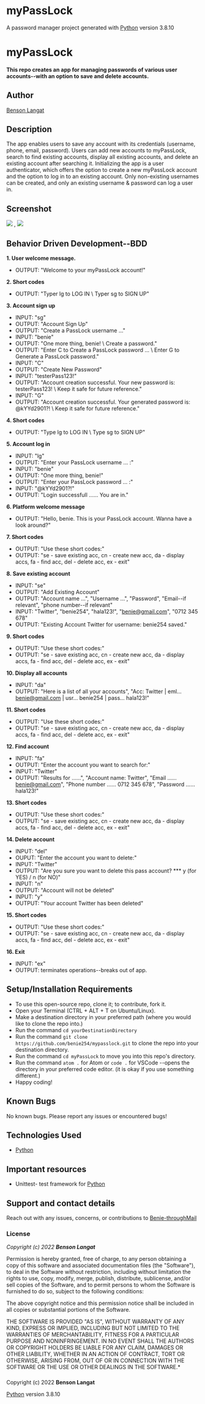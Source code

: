 # myPassLock

A password manager project generated with [Python](https://www.python.org/) version 3.8.10

# myPassLock
#### This repo creates an app for managing passwords of various user accounts--with an option to save and delete accounts.
## Author
[Benson Langat](https://github.com/benie254)

## Description

The app enables users to save any account with its credentials (username, phone, email, password). Users can add new accounts to myPassLock, search to find existing accounts, display all existing accounts, and delete an existing account after searching it. Initializing the app is a user authenticator, which offers the option to create a new myPassLock account and the option to log in to an existing account. Only non-existing usernames can be created, and only an existing username & password can log a user in.

## Screenshot

<img src="https://user-images.githubusercontent.com/99865051/165284366-55a26f02-7a59-407b-838e-29b1ddc04ec9.png" >
,
<img src="https://user-images.githubusercontent.com/99865051/165284466-fa92d37d-88e0-496f-b000-4875dbbe7d03.png">

## Behavior Driven Development--BDD

**1. User welcome message.** 
   - OUTPUT: "Welcome to your myPassLock account!"
   
**2. Short codes** 
   - OUTPUT: "Typer lg to LOG IN \ Typer sg to SIGN UP"
   
**3. Account sign up**
   - INPUT: "sg"
   - OUTPUT: "Account Sign Up"
   - OUTPUT: "Create a PassLock username ..."
   - INPUT: "benie" 
   - OUTPUT: "One more thing, benie! \ Create a password."
   - OUTPUT: "Enter C to Create a PassLock password ... \ Enter G to Generate a PassLock password."
   - INPUT: "C"
   - OUTPUT: "Create New Password"
   - INPUT: "testerPass123!"
   - OUTPUT: "Account creation successful. Your new password is: testerPass123! \ Keep it safe for future reference."
   - INPUT: "G"    
   - OUTPUT: "Account creation successful. Your generated password is: @kYYd2901?! \ Keep it safe for future reference."
   
**4. Short codes**
   - OUTPUT: "Type lg to LOG IN \ Type sg to SIGN UP"
   
**5. Account log in**
   - INPUT: "lg"
   - OUTPUT: "Enter your PassLock username ... :"
   - INPUT: "benie"
   - OUTPUT: "One more thing, benie!"
   - OUTPUT: "Enter your PassLock password ... :"
   - INPUT: "@kYYd2901?!"
   - OUTPUT: "Login successfull ...... You are in."
   
**6. Platform welcome message**
   - OUTPUT: "Hello, benie. This is your PassLock account. Wanna have a look around?"
    
**7. Short codes**
   - OUTPUT: "Use these short codes:"
   - OUTPUT: "se - save existing acc, cn - create new acc, da - display accs, fa - find acc, del - delete acc, ex - exit"
     
**8. Save existing account**
   - INPUT: "se"
   - OUTPUT: "Add Existing Account"
   - OUTPUT: "Account name ...", "Username ...", "Password", "Email--if relevant", "phone number--if relevant"
   - INPUT: "Twitter", "benie254", "hala123!", "benie@gmail.com", "0712 345 678"
   - OUTPUT: "Existing Account Twitter for username: benie254 saved."
    
**9. Short codes**
   - OUTPUT: "Use these short codes:"
   - OUTPUT: "se - save existing acc, cn - create new acc, da - display accs, fa - find acc, del - delete acc, ex - exit"
     
**10. Display all accounts**
   - INPUT: "da"
   - OUTPUT: "Here is a list of all your accounts", "Acc: Twitter | eml... benie@gmail.com | usr... benie254 | pass... hala123!"
      
**11. Short codes**
   - OUTPUT: "Use these short codes:"
   - OUTPUT: "se - save existing acc, cn - create new acc, da - display accs, fa - find acc, del - delete acc, ex - exit"
      
**12. Find account**
   - INPUT: "fa"
   - OUTPUT: "Enter the account you want to search for:"
   - INPUT: "Twitter"
   - OUTPUT: "Results for ......", "Account name: Twitter", "Email ...... benie@gmail.com", "Phone number ...... 0712 345 678", "Password ...... hala123!"
      
**13. Short codes**
   - OUTPUT: "Use these short codes:"
   - OUTPUT: "se - save existing acc, cn - create new acc, da - display accs, fa - find acc, del - delete acc, ex - exit"
      
**14. Delete account**
   - INPUT: "del"
   - OUPUT: "Enter the account you want to delete:"
   - INPUT: "Twitter"
   - OUTPUT: "Are you sure you want to delete this pass account? *** y (for YES) / n (for NO)"
   - INPUT: "n"
   - OUTPUT: "Account will not be deleted"
   - INPUT: "y"
   - OUTPUT: "Your account Twitter has been deleted"
      
**15. Short codes**
   - OUTPUT: "Use these short codes:"
   - OUTPUT: "se - save existing acc, cn - create new acc, da - display accs, fa - find acc, del - delete acc, ex - exit"
      
**16. Exit**
   - INPUT: "ex"
   - OUTPUT: terminates operations--breaks out of app.


## Setup/Installation Requirements

* To use this open-source repo, clone it; to contribute, fork it. 
* Open your Terminal (CTRL + ALT + T on Ubuntu/Linux). 
* Make a destination directory in your preferred path (where you would like to clone the repo into.)
* Run the command ``` cd yourDestinationDirectory ```
* Run the command ``` git clone https://github.com/benie254/mypasslock.git ``` to clone the repo into your destination directory. 
* Run the command ``` cd myPassLock ``` to move you into this repo's directory.
* Run the command ``` atom . ``` for Atom or ``` code . ``` for VSCode --opens the directory in your preferred code editor. (it is okay if you use something different.)
* Happy coding!

## Known Bugs

No known bugs. Please report any issues or encountered bugs! 

## Technologies Used

* [Python](https://www.python.org/) 

## Important resources 

* Unittest- test framework for [Python](https://www.python.org/)

## Support and contact details

Reach out with any issues, concerns, or contributions to [Benie-throughMail](davinci.monalissa@gmail.com)

### License

*Copyright (c) 2022* ***Benson Langat***

Permission is hereby granted, free of charge, to any person obtaining a copy
of this software and associated documentation files (the "Software"), to deal
in the Software without restriction, including without limitation the rights
to use, copy, modify, merge, publish, distribute, sublicense, and/or sell
copies of the Software, and to permit persons to whom the Software is
furnished to do so, subject to the following conditions:

The above copyright notice and this permission notice shall be included in all
copies or substantial portions of the Software.

THE SOFTWARE IS PROVIDED "AS IS", WITHOUT WARRANTY OF ANY KIND, EXPRESS OR
IMPLIED, INCLUDING BUT NOT LIMITED TO THE WARRANTIES OF MERCHANTABILITY,
FITNESS FOR A PARTICULAR PURPOSE AND NONINFRINGEMENT. IN NO EVENT SHALL THE
AUTHORS OR COPYRIGHT HOLDERS BE LIABLE FOR ANY CLAIM, DAMAGES OR OTHER
LIABILITY, WHETHER IN AN ACTION OF CONTRACT, TORT OR OTHERWISE, ARISING FROM,
OUT OF OR IN CONNECTION WITH THE SOFTWARE OR THE USE OR OTHER DEALINGS IN THE
SOFTWARE.*

###
Copyright (c) 2022 **Benson Langat**

[Python](https://www.python.org/) version 3.8.10
